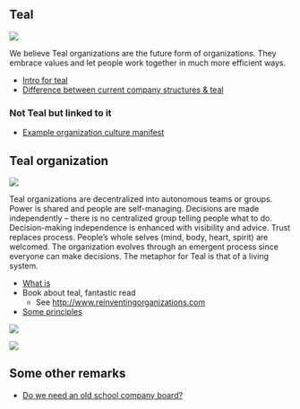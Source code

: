 ## Teal

![](threefold__grow.png  )

We believe Teal organizations are the future form of organizations.
They embrace values and let people work together in much more efficient ways.

- [Intro for teal](threefold__teal_organization_intro.md)
- [Difference between current company structures & teal](threefold__teal_differences_with_companies.md)

### Not Teal but linked to it

- [Example organization culture manifest](threefold__teal_org_culture_manifest.md)
 

## Teal organization

![](threefold__grow2.png  )

Teal organizations are decentralized into autonomous teams or groups. Power is shared and people are self-managing. Decisions are made independently – there is no centralized group telling people what to do. Decision-making independence is enhanced with visibility and advice. Trust replaces process. People’s whole selves (mind, body, heart, spirit) are welcomed. The organization evolves through an emergent process since everyone can make decisions. The metaphor for Teal is that of a living system. 

- [What is](http://www.reinventingorganizationswiki.com/Teal_Organizations)
- Book about teal, fantastic read
    - See http://www.reinventingorganizations.com
- [Some principles](http://agilitrix.com/2016/04/teal-organization-illustration/)

![](threefold__teal_org.png  )

![](threefold__teal_overview.png  )


## Some other remarks

- [Do we need an old school company board?](http://www.reinventingorganizationswiki.com/Board)